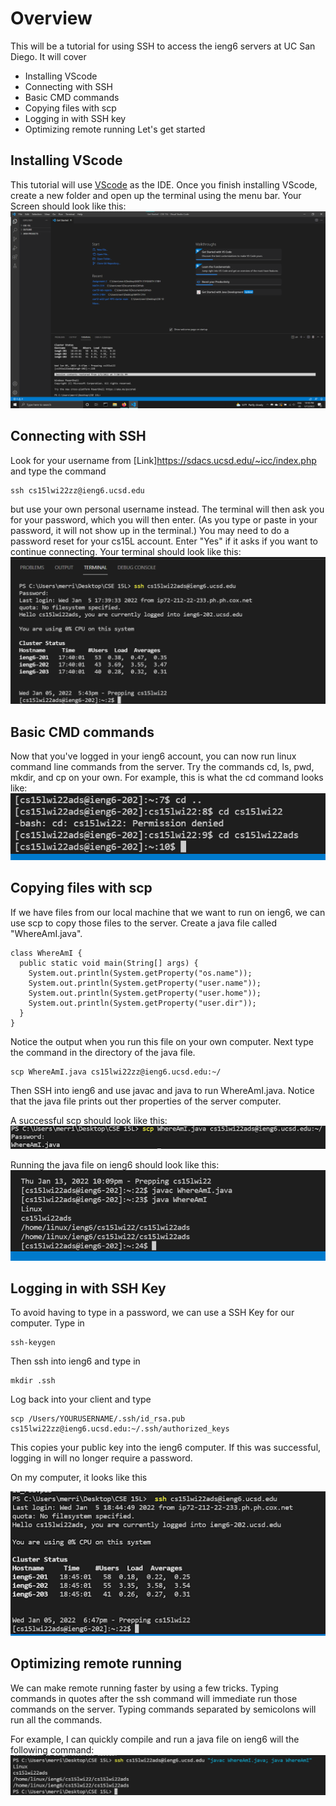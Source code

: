 # Overview
This will be a tutorial for using SSH to access the ieng6 servers at UC San Diego. 
It will cover
* Installing VScode
* Connecting with SSH
* Basic CMD commands
* Copying files with scp
* Logging in with SSH key
* Optimizing remote running
Let's get started

## Installing VScode
This tutorial will use [VScode](https://code.visualstudio.com/) as the IDE. 
Once you finish installing VScode, create a new folder and open up the terminal using the menu bar.
Your Screen should look like this:
![Image](vscode.png)

## Connecting with SSH
Look for your username from [Link]https://sdacs.ucsd.edu/~icc/index.php and type the command
```
ssh cs15lwi22zz@ieng6.ucsd.edu
```
but use your own personal username instead.
The terminal will then ask you for your password, which you will then enter.
(As you type or paste in your password, it will not show up in the terminal.)
You may need to do a password reset for your cs15L account.
Enter "Yes" if it asks if you want to continue connecting.
Your terminal should look like this:
![Image](ssh.png)

## Basic CMD commands
Now that you've logged in your ieng6 account, you can now run linux command line commands from the server.
Try the commands cd, ls, pwd, mkdir, and cp on your own.
For example, this is what the cd command looks like:
![Image](commands.png)

## Copying files with scp
If we have files from our local machine that we want to run on ieng6, we can use scp to copy those files to the server.
Create a java file called "WhereAmI.java".
```
class WhereAmI {
  public static void main(String[] args) {
    System.out.println(System.getProperty("os.name"));
    System.out.println(System.getProperty("user.name"));
    System.out.println(System.getProperty("user.home"));
    System.out.println(System.getProperty("user.dir"));
  }
}
```
Notice the output when you run this file on your own computer.
Next type the command in the directory of the java file.
```
scp WhereAmI.java cs15lwi22zz@ieng6.ucsd.edu:~/
```
Then SSH into ieng6 and use javac and java to run WhereAmI.java.
Notice that the java file prints out ther properties of the server computer.

A successful scp should look like this:
![Image](scp.png)

Running the java file on ieng6 should look like this:
![Image](whereamI.png)

## Logging in with SSH Key
To avoid having to type in a password, we can use a SSH Key for our computer.
Type in
```
ssh-keygen
```
Then ssh into ieng6 and type in
```
mkdir .ssh 
```
Log back into your client and type
```
scp /Users/YOURUSERNAME/.ssh/id_rsa.pub cs15lwi22zz@ieng6.ucsd.edu:~/.ssh/authorized_keys
```
This copies your public key into the ieng6 computer. 
If this was successful, logging in will no longer require a password.

On my computer, it looks like this

![Image](key.png)

## Optimizing remote running
We can make remote running faster by using a few tricks.
Typing commands in quotes after the ssh command will immediate run those commands on the server.
Typing commands separated by semicolons will run all the commands.

For example, I can quickly compile and run a java file on ieng6 will the following command:
![Image](optimize.png)
